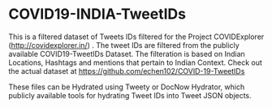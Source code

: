 # COVID19-INDIA-TweetIDs
This is a filtered dataset of Tweets IDs filtered for the Project COVIDExplorer (http://covidexplorer.in/) . The tweet IDs are filtered from the publicly available COVID19-TweetIDs Dataset. The filteration is based on Indian Locations, Hashtags and mentions that pertain to Indian Context. Check out the actual dataset at https://github.com/echen102/COVID-19-TweetIDs

These files can be Hydrated using Tweety or DocNow Hydrator, which publicly available tools for hydrating Tweet IDs into Tweet JSON objects.
